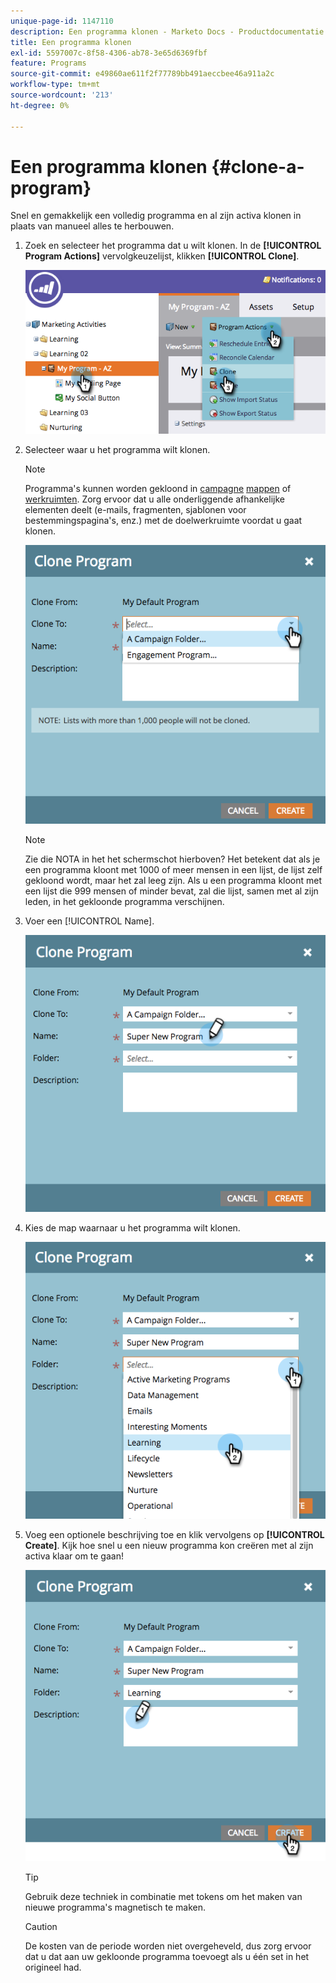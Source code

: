 ```yaml
---
unique-page-id: 1147110
description: Een programma klonen - Marketo Docs - Productdocumentatie
title: Een programma klonen
exl-id: 5597007c-8f58-4306-ab78-3e65d6369fbf
feature: Programs
source-git-commit: e49860ae611f2f77789bb491aeccbee46a911a2c
workflow-type: tm+mt
source-wordcount: '213'
ht-degree: 0%

---
```


# Een programma klonen {#clone-a-program}

Snel en gemakkelijk een volledig programma en al zijn activa klonen in plaats van manueel alles te herbouwen.

1. Zoek en selecteer het programma dat u wilt klonen. In de **[!UICONTROL Program Actions]** vervolgkeuzelijst, klikken **[!UICONTROL Clone]**.

   ![](assets/image2014-9-5-14-3a31-3a49.png)

1. Selecteer waar u het programma wilt klonen.

   >[!NOTE]
   >
   >Programma&#39;s kunnen worden gekloond in [campagne](/help/marketo/product-docs/core-marketo-concepts/miscellaneous/create-new-campaign-folder.md) [mappen](/help/marketo/product-docs/core-marketo-concepts/miscellaneous/create-new-campaign-folder.md) of [werkruimten](/help/marketo/product-docs/administration/workspaces-and-person-partitions/create-a-new-workspace.md). Zorg ervoor dat u alle onderliggende afhankelijke elementen deelt (e-mails, fragmenten, sjablonen voor bestemmingspagina&#39;s, enz.) met de doelwerkruimte voordat u gaat klonen.

   ![](assets/cloneto.png)

   >[!NOTE]
   >
   >Zie die NOTA in het het schermschot hierboven? Het betekent dat als je een programma kloont met 1000 of meer mensen in een lijst, de lijst zelf gekloond wordt, maar het zal leeg zijn. Als u een programma kloont met een lijst die 999 mensen of minder bevat, zal die lijst, samen met al zijn leden, in het gekloonde programma verschijnen.

1. Voer een [!UICONTROL Name].

   ![](assets/cloneprogramname.png)

1. Kies de map waarnaar u het programma wilt klonen.

   ![](assets/choosefolderclone.png)

1. Voeg een optionele beschrijving toe en klik vervolgens op **[!UICONTROL Create]**. Kijk hoe snel u een nieuw programma kon creëren met al zijn activa klaar om te gaan!

   ![](assets/createclone.png)

   >[!TIP]
   >
   >Gebruik deze techniek in combinatie met tokens om het maken van nieuwe programma&#39;s magnetisch te maken.

   >[!CAUTION]
   >
   >De kosten van de periode worden niet overgeheveld, dus zorg ervoor dat u dat aan uw gekloonde programma toevoegt als u één set in het origineel had.
